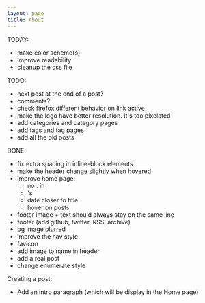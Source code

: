 ```yaml
---
layout: page
title: About
---
```


TODAY:
 - make color scheme(s)
 - improve readability
 - cleanup the css file

TODO:
 - next post at the end of a post?
 - comments?
 - check firefox different behavior on link active
 - make the logo have better resolution. It's too pixelated
 - add categories and category pages
 - add tags and tag pages
 - add all the old posts

DONE:
 - fix extra spacing in inline-block elements
 - make the header change slightly when hovered
 - improve home page:
   - no . in <li>'s
   - date closer to title
   - hover on posts
 - footer image + text should always stay on the same line
 - footer (add github, twitter, RSS, archive)
 - bg image blurred
 - improve the nav style
 - favicon
 - add image to name in header
 - add a real post
 - change enumerate style

Creating a post:
 - Add an intro paragraph (which will be display in the Home page)